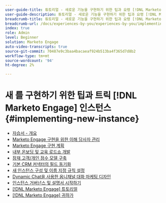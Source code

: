 ```yaml
---
user-guide-title: 튜토리얼 - 새로운 기능을 구현하기 위한 팁과 요령 [!DNL Marketo Engage] 인스턴스
user-guide-description: 튜토리얼 - 새로운 기능을 구현하기 위한 팁과 요령 [!DNL Marketo Engage] 인스턴스
breadcrumb-title: 튜토리얼 - 새로운 기능을 구현하기 위한 팁과 요령 [!DNL Marketo Engage] 인스턴스
breadcrumb-url: /docs/experiences-by-you/experiences-by-you/implementing-new-instance/overview
index: true
role: Admin
level: Beginner
solution: Marketo Engage
auto-video-transcripts: true
source-git-commit: 70487e9c3baa4bacaeaf924b513ba4f365d7d8b2
workflow-type: tm+mt
source-wordcount: '94'
ht-degree: 2%

---
```



# 새 를 구현하기 위한 팁과 트릭 [!DNL Marketo Engage] 인스턴스 {#implementing-new-instance}

+ [자습서 - 개요](./overview.md)
+ [Marketo Engage 구현을 위한 이해 당사자 관리](./managing-stakeholder-communications.md)
+ [Marketo Engage 구현 계획](./planning-for-new-implementation.md)
+ [내부 온보딩 및 교육 로드쇼 개발](./internal-training-roadshow.md)
+ [잠재 고객/개인 점수 모델 구축](./building-person-scoring-model.md)
+ [기본 CRM 커넥터의 필드 동기화](./syncing-fields-for-crm-integration.md)
+ [새 인스턴스 구성 및 이름 지정 규칙 설정](./organizing-new-instance.md)
+ [Dynamic Chat을 사용한 옴니채널 대화 마케팅 디자인](./designing-omnichannel-conversational-marketing.md)
+ [인스턴스 거버넌스 및 설명서 시작하기](./documenting-your-instance.md)
+ [[!DNL Marketo Engage] 튜토리얼](https://experienceleague.adobe.com/docs/marketo-learn/tutorials/overview.html?lang=ko-kr)
+ [[!DNL Marketo Engage] 귀하가](https://experienceleague.adobe.com/en/docs/experiences-by-you/experiences-by-you/marketo-engage/overview)
